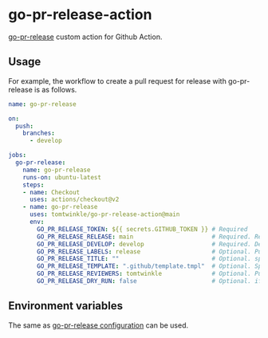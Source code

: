 # go-pr-release-action
[go-pr-release](https://github.com/tomtwinkle/go-pr-release) custom action for Github Action.

## Usage
For example, the workflow to create a pull request for release with go-pr-release is as follows.

```yaml
name: go-pr-release

on:
  push:
    branches:
      - develop

jobs:
  go-pr-release:
    name: go-pr-release
    runs-on: ubuntu-latest
    steps:
    - name: Checkout
      uses: actions/checkout@v2
    - name: go-pr-release
      uses: tomtwinkle/go-pr-release-action@main
      env:
        GO_PR_RELEASE_TOKEN: ${{ secrets.GITHUB_TOKEN }} # Required
        GO_PR_RELEASE_RELEASE: main                      # Required. Release Branch: Destination to be merged
        GO_PR_RELEASE_DEVELOP: develop                   # Required. Develop Branch: Merge source
        GO_PR_RELEASE_LABELS: release                    # Optional. PullRequest labels. Multiple labels can be specified, separated by `commas`
        GO_PR_RELEASE_TITLE: ""                          # Optional. specify the title of the pull request
        GO_PR_RELEASE_TEMPLATE: ".github/template.tmpl"  # Optional. Specify a template file that can be described in `go template`
        GO_PR_RELEASE_REVIEWERS: tomtwinkle              # Optional. PullRequest reviewers. Multiple reviewers can be specified, separated by `commas`
        GO_PR_RELEASE_DRY_RUN: false                     # Optional. if true, display only the results to be created without creating PullRequest
```

## Environment variables

The same as [go-pr-release configuration](https://github.com/tomtwinkle/go-pr-release#configuration) can be used.
